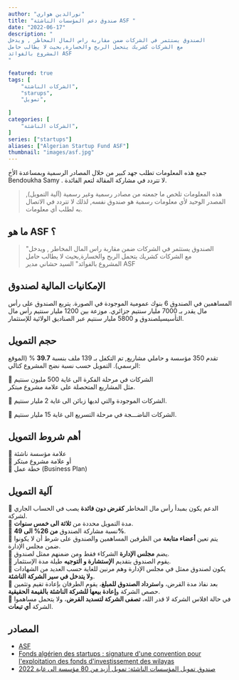 ```yaml
---
author: "نورالدين هواري"
title: "صندوق دعم المؤسسات الناشئة ASF "
date: "2022-06-17"
description: " 
الصندوق يستثمر في الشركات ضمن مقاربة راس المال المخاطر , ويدخل  
مع الشركات كشريك يتحمل الربح والخسارة,بحيث لا يطالب حامل  
المشروع بالفوائد ASF  
"

featured: true
tags: [
    "الشركات الناشئة",
    "starups",
    "تمويل",
    
]
categories: [
    "الشركات الناشئة",
]
series: ["startups"]
aliases: ["Algerian Startup Fund ASF"]
thumbnail: "images/asf.jpg"
---
```

  
جمع هذه المعلومات تطلب جهد كبير من خلال المصادر الرسمية وبمساعدة الأخ Bendoukha Samy . لا تتردد في مشاركة المقالة لتعم الفائدة.  
  
> هذه المعلومات تلخص ما جمعته من مصادر رسمية وغير رسمية (آلية التمويل), المصدر الوحيد لأي معلومات رسمية هو صندوق نفسه, لذلك لا تتردد في الاتصال به لطلب أي معلومات.  
  
  
## ما هو ASF ؟  

> "الصندوق يستثمر في الشركات ضمن مقاربة راس المال المخاطر , ويدخل  
> مع الشركات كشريك يتحمل الربح والخسارة,بحيث لا يطالب حامل  
> المشروع بالفوائد"  السيد حشاني مدير ASF 
  
## الإمكانيات المالية لصندوق  
المساهمين في الصندوق 6 بنوك عمومية الموجودة في الصورة. يتربع الصندوق على رأس مال يقدر بـ 7000 مليار سنتيم جزائري. موزعة بين 1200 مليار سنتيم رأس مال التأسيسيلصندوق و 5800 مليار سنتيم عبر الصناديق الولائية للإستثمار.  
  
## حجم التمويل  
تقدم 350 مؤسسة و حاملي مشاريع, تم التكفل بـ 139 ملف بنسبة **39.7** % (الموقع الرسمي). التمويل حسب نسبة نضج المشروع كتالي:  
  
🔴 الشركات في مرحلة الفكرة الى غاية 500 مليون سنتيم  
مثل المشاريع المتحصلة على علامة مشروع مبتكر.  
  
🔴 الشركات الموجودة والتي لديها زبائن الى غاية 2 مليار سنتيم.  
  
🔴 الشركات الناضـــجة في مرحلة التسريع الى غاية 15 مليار سنتيم.  
  
## أهم شروط التمويل  
  
🔴 علامة مؤسسة ناشئة  
🔴 أو علامة مشروع مبتكر  
🔴 خطة عمل (Business Plan)  
  
## آلية التمويل  
🔴 الدعم يكون بمبدأ رأس مال المخاطر **كقرض دون فائدة** يصب في الحساب الجاري لشركة.  
🔴 مدة التمويل محددة من **ثلاثة الى خمس سنوات**.  
🔴 نسبة مشاركة الصندوق **من 26% الى 49%**.  
🔴 يتم تعين **أعضاء متابعة** من الطرفين المساهمين والصندوق على شرط أن لا يكونوا ضمن مجلس الإدارة.  
🔴 يضم **مجلس الإدارة** الشركاء فقط ومن ضمنهم ممثل لصندوق.  
🔴 يقوم الصندوق بتقديم **الإستشارة و التوجيه** طيلة مدة الإستثمار.  
🔴 يكون لصندوق ممثل في مجلس الإدارة وهم مرنين للغاية حسب العديد من الشهادات و**لا يتدخل في سير الشركة الناشئة**.  
🔴 بعد نفاذ مدة القرض، وا**سترداد الصندوق للمبلغ**، يقوم الطرفان بإعادة تقيم وتثمين حصص الشركة و**إعادة بيعها للشركة الناشئة بالقيمة الحقيقية**.  
🔴 في حالة افلاس الشركة لا قدر الله، **تصفى الشركة لتسديد القرض**، ولا يتحمل مساهموا الشركة **أي تبعات**.


## المصادر 
* [ASF](https://asf.dz/)
* [Fonds algérien des startups : signature d'une convention pour l'exploitation des fonds d'investissement des wilayas](https://www.aps.dz/economie/144017-fonds-algerien-des-startups-signature-d-une-convention-pour-l-exploitation-des-fonds-d-investissement-des-wilayas)
* [صندوق تمويل المؤسسات الناشئة: تمويل أزيد من 80 مؤسسة الى غاية 2022](https://www.aps.dz/ar/economie/135717-80-2022)
